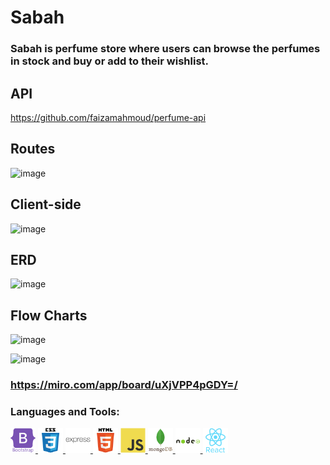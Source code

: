 # Sabah


### Sabah is perfume store where users can browse the perfumes in stock and buy or add to their wishlist. 

## API
https://github.com/faizamahmoud/perfume-api


## Routes
![image](https://user-images.githubusercontent.com/56799470/194616337-cedd3884-8580-42c7-bc0a-18b6ae80c634.png)


## Client-side
![image](https://user-images.githubusercontent.com/56799470/194618458-69dc6b5c-9248-42ab-9aba-efa30104981f.png)


## ERD
![image](https://user-images.githubusercontent.com/56799470/194637710-2f18cb07-444a-49fe-8b7f-3928ecdb69e0.png)


## Flow Charts

![image](https://user-images.githubusercontent.com/56799470/194635329-4604c15d-8622-49ac-a423-052a1f159782.png)

![image](https://user-images.githubusercontent.com/56799470/194635538-4a16fae8-4f09-46cf-8b21-2f4637a1eec0.png)

### https://miro.com/app/board/uXjVPP4pGDY=/


<h3 align="left">Languages and Tools:</h3>
<p align="left"> <a href="https://getbootstrap.com" target="_blank" rel="noreferrer"> <img src="https://raw.githubusercontent.com/devicons/devicon/master/icons/bootstrap/bootstrap-plain-wordmark.svg" alt="bootstrap" width="40" height="40"/> </a> <a href="https://www.w3schools.com/css/" target="_blank" rel="noreferrer"> <img src="https://raw.githubusercontent.com/devicons/devicon/master/icons/css3/css3-original-wordmark.svg" alt="css3" width="40" height="40"/> </a> <a href="https://expressjs.com" target="_blank" rel="noreferrer"> <img src="https://raw.githubusercontent.com/devicons/devicon/master/icons/express/express-original-wordmark.svg" alt="express" width="40" height="40"/> </a> <a href="https://www.w3.org/html/" target="_blank" rel="noreferrer"> <img src="https://raw.githubusercontent.com/devicons/devicon/master/icons/html5/html5-original-wordmark.svg" alt="html5" width="40" height="40"/> </a> <a href="https://developer.mozilla.org/en-US/docs/Web/JavaScript" target="_blank" rel="noreferrer"> <img src="https://raw.githubusercontent.com/devicons/devicon/master/icons/javascript/javascript-original.svg" alt="javascript" width="40" height="40"/> </a> <a href="https://www.mongodb.com/" target="_blank" rel="noreferrer"> <img src="https://raw.githubusercontent.com/devicons/devicon/master/icons/mongodb/mongodb-original-wordmark.svg" alt="mongodb" width="40" height="40"/> </a> <a href="https://nodejs.org" target="_blank" rel="noreferrer"> <img src="https://raw.githubusercontent.com/devicons/devicon/master/icons/nodejs/nodejs-original-wordmark.svg" alt="nodejs" width="40" height="40"/> </a> <a href="https://reactjs.org/" target="_blank" rel="noreferrer"> <img src="https://raw.githubusercontent.com/devicons/devicon/master/icons/react/react-original-wordmark.svg" alt="react" width="40" height="40"/> </a> </p>
